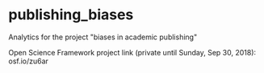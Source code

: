 # publishing_biases
Analytics for the project "biases in academic publishing"

Open Science Framework project link (private until Sunday, Sep 30, 2018): osf.io/zu6ar
